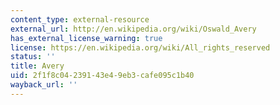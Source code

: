 ```yaml
---
content_type: external-resource
external_url: http://en.wikipedia.org/wiki/Oswald_Avery
has_external_license_warning: true
license: https://en.wikipedia.org/wiki/All_rights_reserved
status: ''
title: Avery
uid: 2f1f8c04-2391-43e4-9eb3-cafe095c1b40
wayback_url: ''
---
```

